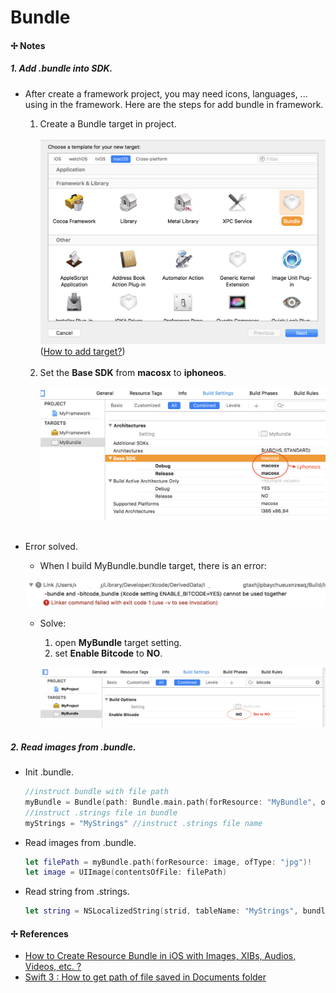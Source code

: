 # Bundle

#### ✢ Notes

##### 1. Add .bundle into SDK.

* After create a framework project, you may need icons, languages, ... using in the framework. Here are the steps for add bundle in framework.

    1. Create a Bundle target in project.<br><br>![add bundle](/assets/add_bundle.png)<br>([How to add target?](/sdk/common.md))<br><br>
    2. Set the __Base SDK__ from __macosx__ to __iphoneos__.<br><br>![](/assets/set_basesdk.png)<br><br>
    
* Error solved.

    * When I build MyBundle.bundle target, there is an error:

    ![Linker Fail](/assets/linker_fail.png)
    
    * Solve:
    
        1. open __MyBundle__ target setting.
        2. set __Enable Bitcode__ to __NO__.
    
        ![set no](/assets/set_no.png)
        
##### 2. Read images from .bundle.

* Init .bundle.

    ```swift
    //instruct bundle with file path
    myBundle = Bundle(path: Bundle.main.path(forResource: "MyBundle", ofType: "bundle"))
    //instruct .strings file in bundle
    myStrings = "MyStrings" //instruct .strings file name
    ```

* Read images from .bundle.

    ```swift
    let filePath = myBundle.path(forResource: image, ofType: "jpg")!
    let image = UIImage(contentsOfFile: filePath)
    ```
    
* Read string from .strings.

    ```swift
    let string = NSLocalizedString(strid, tableName: "MyStrings", bundle: myBundle, value: "", comment: "")
    ```

#### ✢ References

* [How to Create Resource Bundle in iOS with Images, XIBs, Audios, Videos, etc. ?](http://jaym2503.blogspot.tw/2014/03/how-to-create-resource-bundle-in-ios.html)
* [Swift 3 : How to get path of file saved in Documents folder](https://stackoverflow.com/questions/40598942/swift-3-how-to-get-path-of-file-saved-in-documents-folder)
